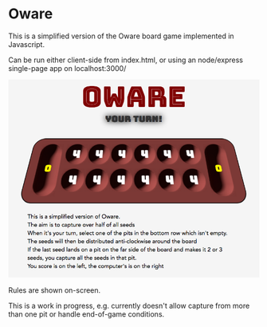 Oware
=====

This is a simplified version of the Oware board game implemented in Javascript.

Can be run either client-side from index.html, or using an node/express single-page app on localhost:3000/

![screenshot](./images/screenshot.png)

Rules are shown on-screen.

This is a work in progress, e.g. currently doesn't allow capture from more than one pit or handle end-of-game conditions.
